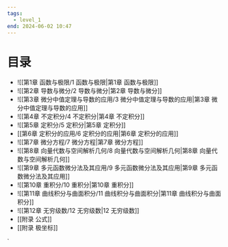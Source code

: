 ```yaml
---
tags:
  - level_1
end: 2024-06-02 10:47
---
```


# 目录

- ![[第1章 函数与极限/1 函数与极限|第1章 函数与极限]]
- ![[第2章 导数与微分/2 导数与微分|第2章 导数与微分]]
- ![[第3章 微分中值定理与导数的应用/3 微分中值定理与导数的应用|第3章 微分中值定理与导数的应用]]
- ![[第4章 不定积分/4 不定积分|第4章 不定积分]]
- ![[第5章 定积分/5 定积分|第5章 定积分]]
- [[第6章 定积分的应用/6 定积分的应用|第6章 定积分的应用]]
- ![[第7章 微分方程/7 微分方程|第7章 微分方程]]
- ![[第8章 向量代数与空间解析几何/8 向量代数与空间解析几何|第8章 向量代数与空间解析几何]]
- ![[第9章 多元函数微分法及其应用/9 多元函数微分法及其应用|第9章 多元函数微分法及其应用]]
- ![[第10章 重积分/10 重积分|第10章 重积分]]
- ![[第11章 曲线积分与曲面积分/11 曲线积分与曲面积分|第11章 曲线积分与曲面积分]]
- ![[第12章 无穷级数/12 无穷级数|12 无穷级数]]
- [[附录 公式]]
- [[附录 极坐标]]

`

